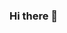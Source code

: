 ### Hi there 👋

<!--
**Tommot4747/Tommot4747** is a ✨ _special_ ✨ repository because its `README.md` (this file) appears on your GitHub profile.

Here are some ideas to get you started:

- 🔭 I’m currently working on a passion project for r/mechanicalkeyboards, an esports application, and an esports research plagiarism software.
- 🌱 I’m currently learning Open Source contribution, TS, Angular, & C#.
- 👯 I’m looking to collaborate on any projects of interest or hackathons!
- 📫 Contact: tom.zdan9850@gmail.com
- 🤔 I’m looking for help with ...
- 💬 Ask me about ...
- 😄 Pronouns: ...
- ⚡ Fun fact: ...
-->
